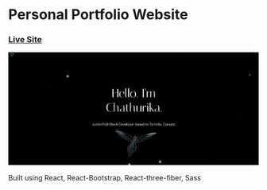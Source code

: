 # Personal Portfolio Website

### [Live Site](https://chathurika.netlify.app/)

<img width="1266" alt="ScreenShot" src="./src/assets/images/portfolio.PNG">

Built using React, React-Bootstrap, React-three-fiber, Sass
